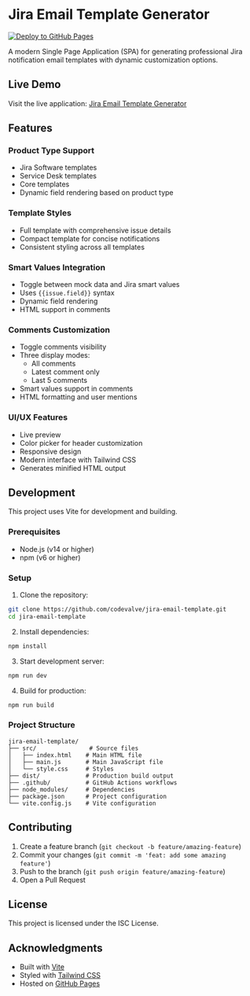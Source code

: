 # Jira Email Template Generator

[![Deploy to GitHub Pages](https://github.com/codevalve/jira-email-template/actions/workflows/deploy.yml/badge.svg)](https://github.com/codevalve/jira-email-template/actions/workflows/deploy.yml)

A modern Single Page Application (SPA) for generating professional Jira notification email templates with dynamic customization options.

## Live Demo

Visit the live application: [Jira Email Template Generator](https://codevalve.github.io/jira-email-template/)

## Features

### Product Type Support
- Jira Software templates
- Service Desk templates
- Core templates
- Dynamic field rendering based on product type

### Template Styles
- Full template with comprehensive issue details
- Compact template for concise notifications
- Consistent styling across all templates

### Smart Values Integration
- Toggle between mock data and Jira smart values
- Uses `{{issue.field}}` syntax
- Dynamic field rendering
- HTML support in comments

### Comments Customization
- Toggle comments visibility
- Three display modes:
  - All comments
  - Latest comment only
  - Last 5 comments
- Smart values support in comments
- HTML formatting and user mentions

### UI/UX Features
- Live preview
- Color picker for header customization
- Responsive design
- Modern interface with Tailwind CSS
- Generates minified HTML output

## Development

This project uses Vite for development and building.

### Prerequisites

- Node.js (v14 or higher)
- npm (v6 or higher)

### Setup

1. Clone the repository:
```bash
git clone https://github.com/codevalve/jira-email-template.git
cd jira-email-template
```

2. Install dependencies:
```bash
npm install
```

3. Start development server:
```bash
npm run dev
```

4. Build for production:
```bash
npm run build
```

### Project Structure

```
jira-email-template/
├── src/               # Source files
│   ├── index.html    # Main HTML file
│   ├── main.js       # Main JavaScript file
│   └── style.css     # Styles
├── dist/             # Production build output
├── .github/          # GitHub Actions workflows
├── node_modules/     # Dependencies
├── package.json      # Project configuration
└── vite.config.js    # Vite configuration
```

## Contributing

1. Create a feature branch (`git checkout -b feature/amazing-feature`)
2. Commit your changes (`git commit -m 'feat: add some amazing feature'`)
3. Push to the branch (`git push origin feature/amazing-feature`)
4. Open a Pull Request

## License

This project is licensed under the ISC License.

## Acknowledgments

- Built with [Vite](https://vitejs.dev/)
- Styled with [Tailwind CSS](https://tailwindcss.com/)
- Hosted on [GitHub Pages](https://pages.github.com/)
